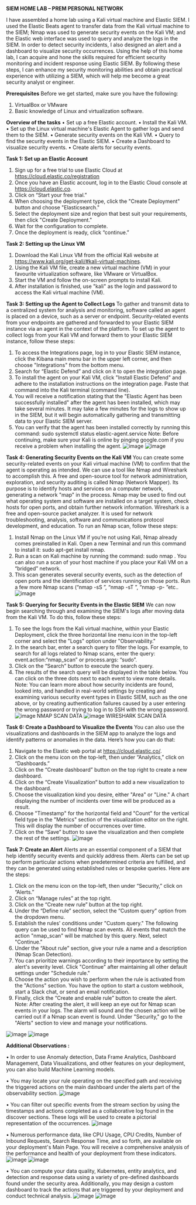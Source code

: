 **SIEM HOME LAB – PREM PERSONAL NETWORK**

I have assembled a home lab using a Kali virtual machine and Elastic SIEM. I used the Elastic Beats agent to transfer data from the Kali virtual machine to the SIEM; Nmap was used to generate security events on the Kali VM; and the Elastic web interface was used to query and analyze the logs in the SIEM. In order to detect security incidents, I also designed an alert and a dashboard to visualize security occurrences.
Using the help of this home lab, I can acquire and hone the skills required for efficient security monitoring and incident response using Elastic SIEM. By following these steps, I can enhance my security monitoring abilities and obtain practical experience with utilizing a SIEM, which will help me become a great security analyst or engineer.	

**Prerequisites**
Before we get started, make sure you have the following:
1.	VirtualBox or VMware
2.	Basic knowledge of Linux and virtualization software.	

**Overview of the tasks**
•	Set up a free Elastic account.
•	Install the Kali VM.
•	Set up the Linux virtual machine's Elastic Agent to gather logs and send them to the SIEM.
•	Generate security events on the Kali VM.
•	Query to find the security events in the Elastic SIEM.
•	Create a Dashboard to visualize security events.
•	Create alerts for security events.	

**Task 1: Set up an Elastic Account**
1.	Sign up for a free trial to use Elastic Cloud at https://cloud.elastic.co/registration
2.	Once you have an Elastic account, log in to the Elastic Cloud console at https://cloud.elastic.co.
3.	Click on “Start your free trial.”
4.	When choosing the deployment type, click the "Create Deployment" button and choose "Elasticsearch."
5.	Select the deployment size and region that best suit your requirements, then click "Create Deployment."
6.	Wait for the configuration to complete.
7.	Once the deployment is ready, click “continue.”	

**Task 2: Setting up the Linux VM**
1.	Download the Kali Linux VM from the official Kali website at https://www.kali.org/get-kali/#kali-virtual-machines.
2.	Using the Kali VM file, create a new virtual machine (VM) in your favourite virtualization software, like VMware or VirtualBox.
3.	Start the VM and follow the on-screen prompts to install Kali.
4.	After installation is finished, use "kali" as the login and password to access the Kali virtual machine (VM).	

**Task 3: Setting up the Agent to Collect Logs**
To gather and transmit data to a centralized system for analysis and monitoring, software called an agent is placed on a device, such as a server or endpoint. Security-related events from your endpoints are gathered and forwarded to your Elastic SIEM instance via an agent in the context of the platform.
To set up the agent to collect logs from your Kali VM and forward them to your Elastic SIEM instance, follow these steps:
1.	To access the Integrations page, log in to your Elastic SIEM instance, click the Kibana main menu bar in the upper left corner, and then choose "Integrations" from the bottom menu.
2.	Search for “Elastic Defend” and click on it to open the integration page.
3.	To install the agent on your Kali VM, click "Install Elastic Defend" and adhere to the installation instructions on the integration page. Paste that command into the Kali terminal (command line).
4.	You will receive a notification stating that the "Elastic Agent has been successfully installed" after the agent has been installed, which may take several minutes. It may take a few minutes for the logs to show up in the SIEM, but it will begin automatically gathering and transmitting data to your Elastic SIEM server.
5.	You can verify that the agent has been installed correctly by running this command: 
sudo systemctl status elastic-agent.service
Note: Before continuing, make sure your Kali is online by pinging google.com if you receive a problem when installing the agent.
 ![image](https://github.com/user-attachments/assets/bd787d52-1502-4505-8ae2-04cbc2b9af60)
 ![image](https://github.com/user-attachments/assets/3ac5df2b-4883-474d-9c68-a20dfa5cfce8)


**Task 4: Generating Security Events on the Kali VM**
You can create some security-related events on your Kali virtual machine (VM) to confirm that the agent is operating as intended. We can use a tool like Nmap and Wireshark to accomplish this. A free and open-source tool for network administration, exploration, and security auditing is called Nmap (Network Mapper). Its purpose is to identify hosts and services on a computer network, generating a network "map" in the process. Nmap may be used to find out what operating system and software are installed on a target system, check hosts for open ports, and obtain further network information. Wireshark is a free and open-source packet analyzer. It is used for network troubleshooting, analysis, software and communications protocol development, and education.
To run an Nmap scan, follow these steps:
1.	Install Nmap on the Linux VM if you’re not using Kali, Nmap already comes preinstalled in Kali. Open a new Terminal and run this command to install it: sudo apt-get install nmap.
2.	Run a scan on Kali machine by running the command: sudo nmap <vm-ip>. You can also run a scan of your host machine if you place your Kali VM on a “bridged” network.
3.	This scan generates several security events, such as the detection of open ports and the identification of services running on those ports. Run a few more Nmap scans (“nmap -sS <ip address>”, “nmap -sT <ip address>”, “nmap -p- <ip address>”etc..
 ![image](https://github.com/user-attachments/assets/78ed7e27-b501-46a0-b139-a4004135ef37)

**Task 5: Querying for Security Events in the Elastic SIEM**
We can now begin searching through and examining the SIEM's logs after moving data from the Kali VM.
To do this, follow these steps:
1.	To see the logs from the Kali virtual machine, within your Elastic Deployment, click the three horizontal line menu icon in the top-left corner and select the "Logs" option under "Observability."
2.	In the search bar, enter a search query to filter the logs. For example, to search for all logs related to Nmap scans, enter the query: event.action:“nmap_scan” or process.args: “sudo”.
3.	Click on the “Search” button to execute the search query.
4.	The results of the search query will be displayed in the table below. You can click on the three dots next to each event to view more details.
Note: You can learn more about how security incidents are found, looked into, and handled in real-world settings by creating and examining various security event types in Elastic SIEM, such as the one above, or by creating authentication failures caused by a user entering the wrong password or trying to log in to SSH with the wrong password.
 ![image](https://github.com/user-attachments/assets/e2307e1a-b04c-4efa-b82e-cc58284ec084)
                        NMAP SCAN DATA
 ![image](https://github.com/user-attachments/assets/8a8d1108-8efa-4e0a-8d8b-af1af90aea38)
                    WIRESHARK SCAN DATA
  	
**Task 6: Create a Dashboard to Visualize the Events**
You can also use the visualizations and dashboards in the SIEM app to analyze the logs and identify patterns or anomalies in the data.
Here’s how you can do that:
1.	Navigate to the Elastic web portal at https://cloud.elastic.co/.
2.	Click on the menu icon on the top-left, then under “Analytics,” click on “Dashboards.”
3.	Click on the “Create dashboard” button on the top right to create a new dashboard.
4.	Click on the “Create Visualization” button to add a new visualization to the dashboard.
5.	Choose the visualization kind you desire, either "Area" or "Line." A chart displaying the number of incidents over time will be produced as a result.
6.	Choose "Timestamp" for the horizontal field and "Count" for the vertical field type in the "Metrics" section of the visualization editor on the right. This will display the number of occurrences over time.
7.	Click on the “Save” button to save the visualization and then complete the rest of the settings.
 ![image](https://github.com/user-attachments/assets/945c836e-8c24-4e61-aca3-5ef5e0a63120)
 
**Task 7: Create an Alert**
Alerts are an essential component of a SIEM that help identify security events and quickly address them. Alerts can be set up to perform particular actions when predetermined criteria are fulfilled, and they can be generated using established rules or bespoke queries. 
Here are the steps:
1.	Click on the menu icon on the top-left, then under “Security,” click on “Alerts.”
2.	Click on “Manage rules” at the top right.
3.	Click on the “Create new rule” button at the top right.
4.	Under the “Define rule” section, select the “Custom query” option from the dropdown menu.
5.	Establish the rules' conditions under "Custom query." The following query can be used to find Nmap scan events. All events that match the action "nmap_scan" will be matched by this query. Next, select "Continue."
6.	Under the “About rule” section, give your rule a name and a description (Nmap Scan Detection).
7.	You can prioritize warnings according to their importance by setting the alert's severity level. Click "Continue" after maintaining all other default settings under "Schedule rule."
8.	Choose the action you wish to perform when the rule is activated from the "Actions" section. You have the option to start a custom webhook, start a Slack chat, or send an email notification.
9.	Finally, click the “Create and enable rule” button to create the alert.
Note: After creating the alert, it will keep an eye out for Nmap scan events in your logs. The alarm will sound and the chosen action will be carried out if a Nmap scan event is found. Under "Security," go to the "Alerts" section to view and manage your notifications.

 ![image](https://github.com/user-attachments/assets/8a5e4950-611d-4aac-a89b-3e30237a5825)
 ![image](https://github.com/user-attachments/assets/ccca6c34-5dd7-4aff-9b0f-2241b20fd5df)


**Additional Observations :**

•	In order to use Anomaly detection, Data Frame Analytics, Dashboard Management, Data Visualizations, and other features on your deployment, you can also build Machine Learning models.

•	You may locate your rule operating on the specified path and receiving the triggered actions on the main dashboard under the alerts part of the observability section. 
 ![image](https://github.com/user-attachments/assets/4198c1cc-d7e4-43ac-a28a-2251759c650d)

•	You can filter out specific events from the stream section by using the timestamps and actions completed as a collaborative log found in the discover sections. These logs will be used to create a pictorial representation of the occurrences.
 ![image](https://github.com/user-attachments/assets/7bf4e73d-df7b-4adc-8ebb-645a1f40808a)

•	Numerous performance data, like CPU Usage, CPU Credits, Number of Inbound Requests, Search Response Time, and so forth, are available on your deployment's Main Page. You will receive a comprehensive analysis of the performance and health of your deployment from these indicators. 
 ![image](https://github.com/user-attachments/assets/23c51de0-c31e-4544-be58-2f16ff8baa72)
 ![image](https://github.com/user-attachments/assets/bb4853f0-0b17-4ec8-ae08-d21d6429197c)

•	You can compute your data quality, Kubernetes, entity analytics, and detection and response data using a variety of pre-defined dashboards found under the security area. Additionally, you may design a custom dashboard to track the actions that are triggered by your deployment and conduct technical analysis.
 ![image](https://github.com/user-attachments/assets/338ad376-f44e-4c6c-a4c6-cd7ba9857138)
 ![image](https://github.com/user-attachments/assets/f9e0a78d-2100-4d1f-a308-57c3b279058a)

 

